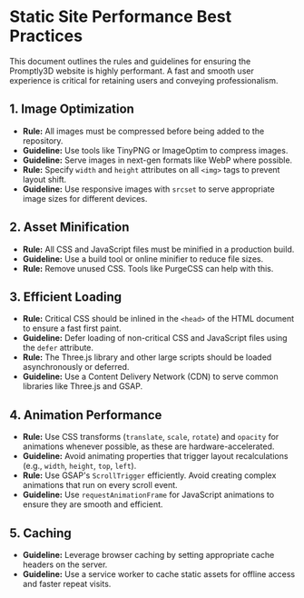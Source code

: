 
# Static Site Performance Best Practices

This document outlines the rules and guidelines for ensuring the Promptly3D website is highly performant. A fast and smooth user experience is critical for retaining users and conveying professionalism.

## 1. Image Optimization

- **Rule:** All images must be compressed before being added to the repository.
- **Guideline:** Use tools like TinyPNG or ImageOptim to compress images.
- **Guideline:** Serve images in next-gen formats like WebP where possible.
- **Rule:** Specify `width` and `height` attributes on all `<img>` tags to prevent layout shift.
- **Guideline:** Use responsive images with `srcset` to serve appropriate image sizes for different devices.

## 2. Asset Minification

- **Rule:** All CSS and JavaScript files must be minified in a production build.
- **Guideline:** Use a build tool or online minifier to reduce file sizes.
- **Rule:** Remove unused CSS. Tools like PurgeCSS can help with this.

## 3. Efficient Loading

- **Rule:** Critical CSS should be inlined in the `<head>` of the HTML document to ensure a fast first paint.
- **Guideline:** Defer loading of non-critical CSS and JavaScript files using the `defer` attribute.
- **Rule:** The Three.js library and other large scripts should be loaded asynchronously or deferred.
- **Guideline:** Use a Content Delivery Network (CDN) to serve common libraries like Three.js and GSAP.

## 4. Animation Performance

- **Rule:** Use CSS transforms (`translate`, `scale`, `rotate`) and `opacity` for animations whenever possible, as these are hardware-accelerated.
- **Guideline:** Avoid animating properties that trigger layout recalculations (e.g., `width`, `height`, `top`, `left`).
- **Rule:** Use GSAP's `ScrollTrigger` efficiently. Avoid creating complex animations that run on every scroll event.
- **Guideline:** Use `requestAnimationFrame` for JavaScript animations to ensure they are smooth and efficient.

## 5. Caching

- **Guideline:** Leverage browser caching by setting appropriate cache headers on the server.
- **Guideline:** Use a service worker to cache static assets for offline access and faster repeat visits.
